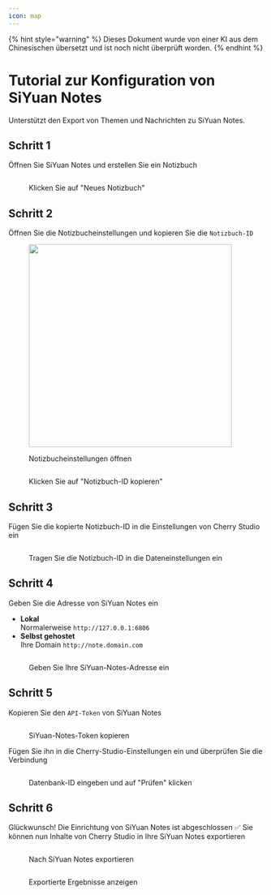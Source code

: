 ```yaml
---
icon: map
---
```


{% hint style="warning" %}
Dieses Dokument wurde von einer KI aus dem Chinesischen übersetzt und ist noch nicht überprüft worden.
{% endhint %}

# Tutorial zur Konfiguration von SiYuan Notes

Unterstützt den Export von Themen und Nachrichten zu SiYuan Notes.

## Schritt 1

Öffnen Sie SiYuan Notes und erstellen Sie ein Notizbuch

<figure><img src="../.gitbook/assets/siyuan-image-1.png" alt=""><figcaption><p>Klicken Sie auf "Neues Notizbuch"</p></figcaption></figure>

## Schritt 2

Öffnen Sie die Notizbucheinstellungen und kopieren Sie die `Notizbuch-ID`

<figure><img src="../.gitbook/assets/siyuan-image-2.png" alt="" width="400"><figcaption><p>Notizbucheinstellungen öffnen</p></figcaption></figure>

<figure><img src="../.gitbook/assets/siyuan-image-3.png" alt=""><figcaption><p>Klicken Sie auf "Notizbuch-ID kopieren"</p></figcaption></figure>

## Schritt 3

Fügen Sie die kopierte Notizbuch-ID in die Einstellungen von Cherry Studio ein

<figure><img src="../.gitbook/assets/siyuan-image-4.png" alt=""><figcaption><p>Tragen Sie die Notizbuch-ID in die Dateneinstellungen ein</p></figcaption></figure>

## Schritt 4

Geben Sie die Adresse von SiYuan Notes ein

* **Lokal**\
  Normalerweise `http://127.0.0.1:6806`
* **Selbst gehostet**\
  Ihre Domain `http://note.domain.com`

<figure><img src="../.gitbook/assets/siyuan-image-5.png" alt=""><figcaption><p>Geben Sie Ihre SiYuan-Notes-Adresse ein</p></figcaption></figure>

## Schritt 5

Kopieren Sie den `API-Token` von SiYuan Notes

<figure><img src="../.gitbook/assets/siyuan-image-6.png" alt=""><figcaption><p>SiYuan-Notes-Token kopieren</p></figcaption></figure>

Fügen Sie ihn in die Cherry-Studio-Einstellungen ein und überprüfen Sie die Verbindung

<figure><img src="../.gitbook/assets/siyuan-image-7.png" alt=""><figcaption><p>Datenbank-ID eingeben und auf "Prüfen" klicken</p></figcaption></figure>

## Schritt 6

Glückwunsch! Die Einrichtung von SiYuan Notes ist abgeschlossen ✅ Sie können nun Inhalte von Cherry Studio in Ihre SiYuan Notes exportieren

<figure><img src="../.gitbook/assets/siyuan-image-8.png" alt=""><figcaption><p>Nach SiYuan Notes exportieren</p></figcaption></figure>

<figure><img src="../.gitbook/assets/siyuan-image-9.png" alt=""><figcaption><p>Exportierte Ergebnisse anzeigen</p></figcaption></figure>